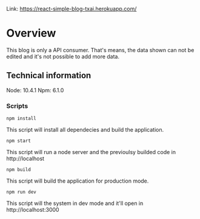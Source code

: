 
Link: https://react-simple-blog-txai.herokuapp.com/


# Overview

This blog is only a API consumer. That's means, the data shown can not be edited and it's not possible to add more data.

## Technical information

Node: 10.4.1
Npm: 6.1.0

### Scripts

`npm install`

This script will install all dependecies and build the application.


`npm start`

This script will run a node server and the previoulsy builded code in http://localhost


`npm build`

This script will build the application for production mode.


`npm run dev`

This script will the system in dev mode and it'll open in http://localhost:3000

